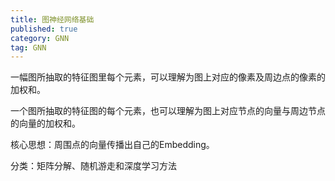 ```yaml
---
title: 图神经网络基础
published: true
category: GNN
tag: GNN
---
```


一幅图所抽取的特征图里每个元素，可以理解为图上对应的像素及周边点的像素的加权和。

一个图所抽取的特征图的每个元素，也可以理解为图上对应节点的向量与周边节点的向量的加权和。

核心思想：周围点的向量传播出自己的Embedding。

分类：矩阵分解、随机游走和深度学习方法